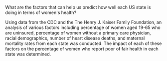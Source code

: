 What are the factors that can help us predict how well each US state is doing in terms of women's health?

Using data from the CDC and the The Henry J. Kaiser Family Foundation, an analysis of various factors including percentage of women aged 19-65 who are uninsured, percentage of women without a primary care physician, racial demographics, number of heart disease deaths, and maternal mortality rates from each state was conducted. The impact of each of these factors on the percentage of women who report poor of fair health in each state was determined. 
